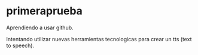 # primeraprueba
Aprendiendo a usar github.

Intentando utilizar nuevas herramientas tecnologicas
para crear un tts (text to speech).
